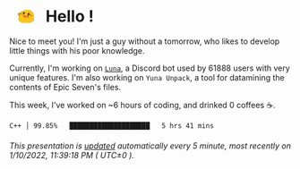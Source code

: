 <h1>   <img src="./spoink.gif" style="vertical-align:middle;" width="30px">   Hello ! </h1>

Nice to meet you! I'm just a guy without a tomorrow, who likes to develop little things with his poor knowledge.

Currently, I'm working on <a href='https://github.com/Asgarrrr/Luna'>`Luna`</a>, a Discord bot used by 61888 users with very unique features. I'm also working on `Yuna Unpack`, a tool for datamining the contents of Epic Seven's files.

This week, I've worked on ~6 hours of coding, and drinked 0 coffees ☕.

```
C++ │ 99.85%   ████████████████████   5 hrs 41 mins
```

###### This presentation is [updated](https://github.com/Asgarrrr) automatically every 5 minute, most recently on 1/10/2022, 11:39:18 PM ( UTC±0 ).
